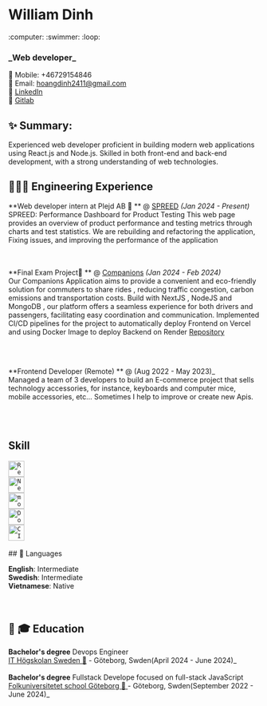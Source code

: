 

 <h1>William Dinh</h1>
:computer:  :swimmer:  :loop: <br>
<h3>_Web developer_ </h3>


:iphone: Mobile: +46729154846 <br>
:email: Email: hoangdinh2411@gmail.com <br>
:link: [LinkedIn](https://www.linkedin.com/in/williamdinh2411) <br>
:link: [Gitlab](https://gitlab.com/hoangdinh2411) 
<br>



## :sparkles: Summary: 
Experienced web developer proficient in building modern web applications using React.js and Node.js. Skilled
in both front-end and back-end development, with a strong understanding of web technologies. 



## 👩🏼‍💻 Engineering Experience

**Web developer intern at Plejd AB :office: ** @ [SPREED](https://spreed.plejd.io) _(Jan 2024 - Present)_ <br>
SPREED: Performance Dashboard for Product Testing
This web page provides an overview of product performance and testing metrics through charts and test statistics.
We are rebuilding and refactoring the application, Fixing issues, and improving the performance of the application

<br><br>
**Final Exam Project:office: ** @ [Companions](https://companions-app-client-sigma.vercel.app/journeys) _(Jan 2024 - Feb 2024)_ <br>
Our Companions Application aims to provide a convenient and eco-friendly solution for commuters to share rides , reducing traffic congestion, carbon emissions and transportation costs. Build with NextJS , NodeJS and MongoDB , our platform offers a seamless experience for both drivers and passengers, facilitating easy coordination and communication.
Implemented CI/CD pipelines for the project to automatically deploy Frontend on Vercel and using Docker Image to deploy Backend on Render
[Repository](https://github.com/hoangdinh2411/Companions-App)

<br><br>




**Frontend Developer (Remote) ** @ (Aug 2022 - May 2023)_ <br>
Managed a team of 3 developers to build an E-commerce project that sells technology accessories, for
instance, keyboards and computer mice, mobile accessories, etc...
Sometimes I help to improve or create new Apis.

<br><br>


## Skill
<div >
	<code><img width="32" src="https://user-images.githubusercontent.com/25181517/183897015-94a058a6-b86e-4e42-a37f-bf92061753e5.png" alt="React" title="React"/></code> <br>
	<code><img width="32" src="https://github.com/marwin1991/profile-technology-icons/assets/136815194/5f8c622c-c217-4649-b0a9-7e0ee24bd704" alt="Next.js" title="Next.js"/></code><br>
	<code><img width="32
32" src="https://user-images.githubusercontent.com/25181517/182884177-d48a8579-2cd0-447a-b9a6-ffc7cb02560e.png" alt="mongoDB" title="mongoDB"/></code><br>
	<code><img width="32
32" src="https://user-images.githubusercontent.com/25181517/117207330-263ba280-adf4-11eb-9b97-0ac5b40bc3be.png" alt="Docker" title="Docker"/></code><br>
	<code><img width="32
32" src="https://user-images.githubusercontent.com/25181517/183868728-b2e11072-00a5-47e2-8a4e-4ebbb2b8c554.png" alt="CI/CD" title="CI/CD"/></code><br>
</div>
<br>
## 💬 Languages

**English**: Intermediate <br>
**Swedish**: Intermediate  <br>
**Vietnamese**: Native<br>
<br><br>

## 📕 :mortar_board: Education

**Bachelor's degree** Devops Engineer <br>
[IT Högskolan Sweden :school:](https://www.iths.se/) - Göteborg, Swden(April 2024 - June 2024)_ 
<br>
<br>
**Bachelor's degree** Fullstack Develope focused on full-stack JavaScript<br>
[Folkuniversitetet school Göteborg :school: ](https://www.folkuniversitetet.se/) - Göteborg, Swden(September 2022 - June 2024)_ <br>
